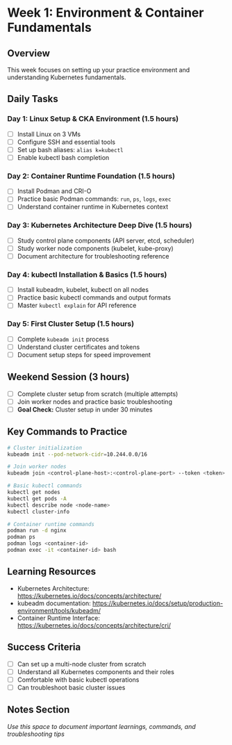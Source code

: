 # Week 1: Environment & Container Fundamentals

## Overview
This week focuses on setting up your practice environment and understanding Kubernetes fundamentals.

## Daily Tasks

### Day 1: Linux Setup & CKA Environment (1.5 hours)
- [ ] Install Linux on 3 VMs
- [ ] Configure SSH and essential tools
- [ ] Set up bash aliases: `alias k=kubectl`
- [ ] Enable kubectl bash completion

### Day 2: Container Runtime Foundation (1.5 hours)
- [ ] Install Podman and CRI-O
- [ ] Practice basic Podman commands: `run`, `ps`, `logs`, `exec`
- [ ] Understand container runtime in Kubernetes context

### Day 3: Kubernetes Architecture Deep Dive (1.5 hours)
- [ ] Study control plane components (API server, etcd, scheduler)
- [ ] Study worker node components (kubelet, kube-proxy)
- [ ] Document architecture for troubleshooting reference

### Day 4: kubectl Installation & Basics (1.5 hours)
- [ ] Install kubeadm, kubelet, kubectl on all nodes
- [ ] Practice basic kubectl commands and output formats
- [ ] Master `kubectl explain` for API reference

### Day 5: First Cluster Setup (1.5 hours)
- [ ] Complete `kubeadm init` process
- [ ] Understand cluster certificates and tokens
- [ ] Document setup steps for speed improvement

## Weekend Session (3 hours)
- [ ] Complete cluster setup from scratch (multiple attempts)
- [ ] Join worker nodes and practice basic troubleshooting
- [ ] **Goal Check:** Cluster setup in under 30 minutes

## Key Commands to Practice

```bash
# Cluster initialization
kubeadm init --pod-network-cidr=10.244.0.0/16

# Join worker nodes
kubeadm join <control-plane-host>:<control-plane-port> --token <token> --discovery-token-ca-cert-hash sha256:<hash>

# Basic kubectl commands
kubectl get nodes
kubectl get pods -A
kubectl describe node <node-name>
kubectl cluster-info

# Container runtime commands
podman run -d nginx
podman ps
podman logs <container-id>
podman exec -it <container-id> bash
```

## Learning Resources
- Kubernetes Architecture: https://kubernetes.io/docs/concepts/architecture/
- kubeadm documentation: https://kubernetes.io/docs/setup/production-environment/tools/kubeadm/
- Container Runtime Interface: https://kubernetes.io/docs/concepts/architecture/cri/

## Success Criteria
- [ ] Can set up a multi-node cluster from scratch
- [ ] Understand all Kubernetes components and their roles
- [ ] Comfortable with basic kubectl operations
- [ ] Can troubleshoot basic cluster issues

## Notes Section
_Use this space to document important learnings, commands, and troubleshooting tips_